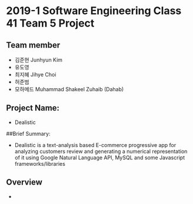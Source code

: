 # 2019-1 Software Engineering Class 41 Team 5 Project

## Team member
- 김준현 Junhyun Kim
- 유도영
- 최지혜 Jihye Choi
- 허준범
- 모하메드 Muhammad Shakeel Zuhaib (Dahab)

## Project Name:
- Dealistic

##Brief Summary:
- Dealistic is a text-analysis based E-commerce progressive app for analyzing customers review and generating a numerical representation of it using Google Natural Language API, MySQL and some Javascript frameworks/libraries

## Overview

- 
